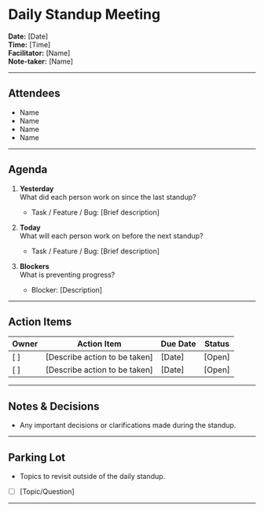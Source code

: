 # Daily Standup Meeting

**Date:** [Date]  
**Time:** [Time]  
**Facilitator:** [Name]  
**Note-taker:** [Name]

---

## Attendees
-  Name 
-  Name 
-  Name 
-  Name

---

## Agenda

1. **Yesterday**  
   What did each person work on since the last standup? 
   - Task / Feature / Bug: [Brief description]

2. **Today**  
   What will each person work on before the next standup?
   - Task / Feature / Bug: [Brief description]

3. **Blockers**  
   What is preventing progress? 
   - Blocker: [Description]

---

## Action Items

| Owner | Action Item                          | Due Date    | Status  |
|-------|--------------------------------------|-------------|---------|
| [ ]   | [Describe action to be taken]        | [Date]      | [Open]  |
| [ ]   | [Describe action to be taken]        | [Date]      | [Open]  |

---

## Notes & Decisions
- Any important decisions or clarifications made during the standup.

---

## Parking Lot
- Topics to revisit outside of the daily standup.
- [ ] [Topic/Question]

---
